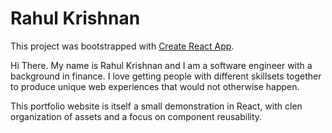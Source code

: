 # Rahul Krishnan

This project was bootstrapped with [Create React App](https://github.com/facebookincubator/create-react-app).

Hi There. My name is Rahul Krishnan and I am a software engineer with a background in finance. I love getting people with different skillsets together to produce unique web experiences that would not otherwise happen.

This portfolio website is itself a small demonstration in React, with clen organization of assets and a focus on component reusability.
